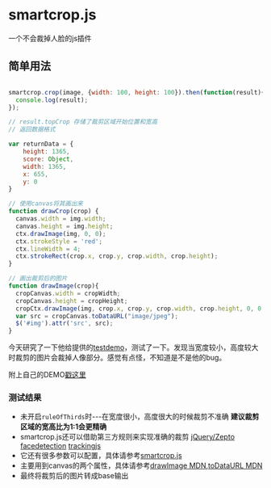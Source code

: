 smartcrop.js
============

一个不会裁掉人脸的js插件

## 简单用法

```js

smartcrop.crop(image, {width: 100, height: 100}).then(function(result){
  console.log(result);
});

// result.topCrop 存储了裁剪区域开始位置和宽高
// 返回数据格式

var returnData = {
	height: 1365,
	score: Object,
	width: 1365,
	x: 655,
	y: 0
}

// 使用canvas将其画出来
function drawCrop(crop) {
  canvas.width = img.width;
  canvas.height = img.height;
  ctx.drawImage(img, 0, 0);
  ctx.strokeStyle = 'red';
  ctx.lineWidth = 4;
  ctx.strokeRect(crop.x, crop.y, crop.width, crop.height);
}

// 画出裁剪后的图片
function drawImage(crop){
  cropCanvas.width = cropWidth;
  cropCanvas.height = cropHeight;
  cropCtx.drawImage(img, crop.x, crop.y, crop.width, crop.height, 0, 0, cropWidth, cropHeight);
  var src = cropCanvas.toDataURL("image/jpeg");
  $('#img').attr('src', src);
}

```

今天研究了一下他给提供的[testdemo](https://29a.ch/sandbox/2014/smartcrop/examples/testbed.html)，测试了一下。发现当宽度较小，高度较大时裁剪的图片会裁掉人像部分。感觉有点怪，不知道是不是他的bug。

附上自己的DEMO[戳这里](https://smileyby.github.io/smartcrop.js/)

### 测试结果

* 未开启`ruleOfThirds`时---在宽度很小，高度很大的时候裁剪不准确  **建议裁剪区域的宽高比为1:1会更精确**
* smartcrop.js还可以借助第三方规则来实现准确的裁剪 [jQuery/Zepto facedetection](http://facedetection.jaysalvat.com/) [trackingjs](https://trackingjs.com/)
* 它还有很多参数可以配置，具体请参考[smartcrop.js](https://github.com/jwagner/smartcrop.js)
* 主要用到canvas的两个属性，具体请参考[drawImage MDN](https://developer.mozilla.org/en-US/docs/Web/API/CanvasRenderingContext2D/drawImage),[toDataURL MDN](https://developer.mozilla.org/zh-CN/docs/Web/API/HTMLCanvasElement/toDataURL)
* 最终将裁剪后的图片转成base输出
